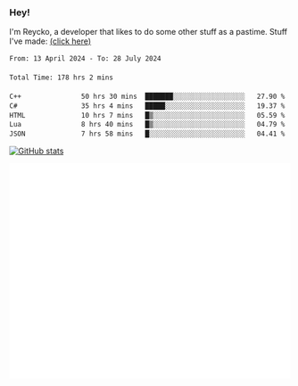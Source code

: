 ### Hey!
I'm Reycko, a developer that likes to do some other stuff as a pastime.
Stuff I've made: [(click here)](https://pastebin.com/raw/QiNpEYja)

<!--START_SECTION:wakasection-->

```txt
From: 13 April 2024 - To: 28 July 2024

Total Time: 178 hrs 2 mins

C++               50 hrs 30 mins  ███████░░░░░░░░░░░░░░░░░░   27.90 %
C#                35 hrs 4 mins   █████░░░░░░░░░░░░░░░░░░░░   19.37 %
HTML              10 hrs 7 mins   █▒░░░░░░░░░░░░░░░░░░░░░░░   05.59 %
Lua               8 hrs 40 mins   █▒░░░░░░░░░░░░░░░░░░░░░░░   04.79 %
JSON              7 hrs 58 mins   █░░░░░░░░░░░░░░░░░░░░░░░░   04.41 %
```

<!--END_SECTION:wakasection-->

[![GitHub stats](https://github-readme-stats.vercel.app/api?username=Reycko&show_icons=true&theme=dark&hide_title=true&count_private=true)](https://github.com/anuraghazra/github-readme-stats)

![Metrics](/github-metrics.svg)
